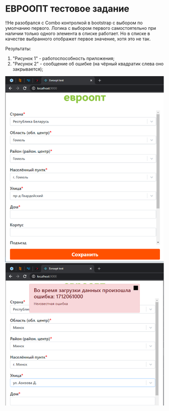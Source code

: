 # ЕВРООПТ тестовое задание

!!Не разобрался с Combo контролкой в bootstrap с выбором по умолчанию первого. 
Логика с выбором первого самостоятельно при наличии только одного элемента в списке работает.
Но в списке в качестве выбранного отображет первое значение, хотя это не так.

Результаты:

1. "Рисунок 1" - работоспособность приложения;
1. "Рисунок 2" - сообщение об ошибке (на чёрный квадратик слева оно закрывается);

![alt text](screenshots/S1.PNG "Рисунок 1")
![alt text](screenshots/S2.PNG "Рисунок 2")
